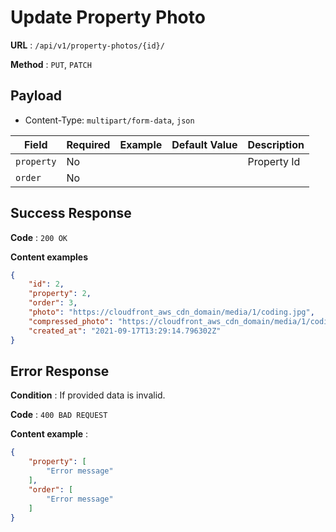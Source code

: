 # Update Property Photo

**URL** : `/api/v1/property-photos/{id}/`

**Method** : `PUT`, `PATCH`

## Payload

* Content-Type: `multipart/form-data`, `json`

| Field  | Required | Example | Default Value | Description |
| ------------- | ------------- | ------------- | ------------- | ------------- |
| `property`  | No  | |  | Property Id |
| `order`  | No  |  |  |  |


## Success Response

**Code** : `200 OK`

**Content examples**

```json
{
    "id": 2,
    "property": 2,
    "order": 3,
    "photo": "https://cloudfront_aws_cdn_domain/media/1/coding.jpg",
    "compressed_photo": "https://cloudfront_aws_cdn_domain/media/1/coding.jpg",
    "created_at": "2021-09-17T13:29:14.796302Z"
}
```

## Error Response

**Condition** : If provided data is invalid.

**Code** : `400 BAD REQUEST`

**Content example** :

```json
{
    "property": [
        "Error message"
    ],
    "order": [
        "Error message"
    ]
}
```
